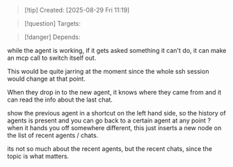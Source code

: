 
>[!tip] Created: [2025-08-29 Fri 11:19]

>[!question] Targets: 

>[!danger] Depends: 

while the agent is working, if it gets asked something it can't do, it can make an mcp call to switch itself out.  

This would be quite jarring at the moment since the whole ssh session would change at that point.

When they drop in to the new agent, it knows where they came from and it can read the info about the last chat.

show the previous agent in a shortcut on the left hand side, so the history of agents is present and you can go back to a certain agent at any point ?
when it hands you off somewhere different, this just inserts a new node on the list of recent agents / chats.

its not so much about the recent agents, but the recent chats, since the topic is what matters.